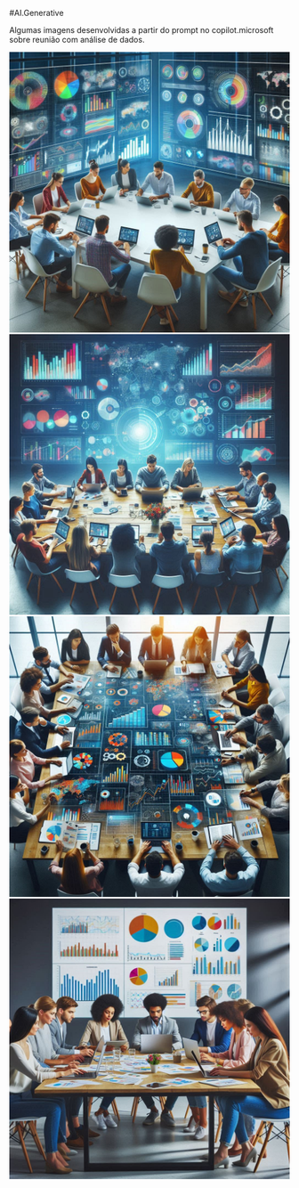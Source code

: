 #AI.Generative

Algumas imagens desenvolvidas a partir do prompt no copilot.microsoft sobre reunião com análise de dados.

<img src="Copilot pictures/_997b44b8-6a5f-4574-8201-63f43af42777.jpeg">
<img src="Copilot pictures/_a4a6d569-76bc-4d7f-932e-71f63e0d18c7.jpeg">
<img src="Copilot pictures/_e5db7ea7-cbef-486a-a705-5c70677543de.jpeg">
<img src="Copilot pictures/_f9aa8ed0-74b5-4d21-94ee-1efedc466768.jpeg">
